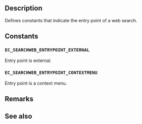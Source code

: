 ## Description

Defines constants that indicate the entry point of a web search.

## Constants

### `EC_SEARCHWEB_ENTRYPOINT_EXTERNAL`

Entry point is external.

### `EC_SEARCHWEB_ENTRYPOINT_CONTEXTMENU`

Entry point is a context menu.

## Remarks

## See also